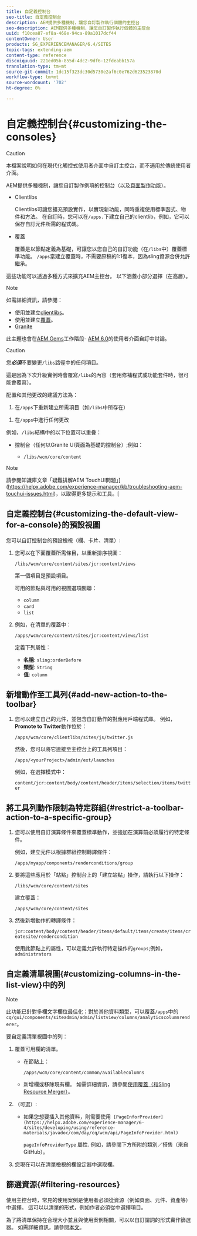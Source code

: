 ```yaml
---
title: 自定義控制台
seo-title: 自定義控制台
description: AEM提供多種機制，讓您自訂製作執行個體的主控台
seo-description: AEM提供多種機制，讓您自訂製作執行個體的主控台
uuid: f10cea87-ef8a-468e-94ca-89a1017dcf44
contentOwner: User
products: SG_EXPERIENCEMANAGER/6.4/SITES
topic-tags: extending-aem
content-type: reference
discoiquuid: 221ed05b-855d-4dc2-9df6-12fdeabb157a
translation-type: tm+mt
source-git-commit: 1dc15f323dc30d5730e2af6c0e762d623523870d
workflow-type: tm+mt
source-wordcount: '702'
ht-degree: 0%

---
```



# 自定義控制台{#customizing-the-consoles}

>[!CAUTION]
>
>本檔案說明如何在現代化觸控式使用者介面中自訂主控台，而不適用於傳統使用者介面。

AEM提供多種機制，讓您自訂製作例項的控制台（以及[頁面製作功能](/help/sites-developing/customizing-page-authoring-touch.md)）。

* Clientlibs

   Clientlibs可讓您擴充預設實作，以實現新功能，同時重複使用標準函式、物件和方法。 在自訂時，您可以在`/apps.`下建立自己的clientlib，例如，它可以保存自訂元件所需的程式碼。

* 覆蓋

   覆蓋是以節點定義為基礎，可讓您以您自己的自訂功能（在`/libs`中）覆蓋標準功能。 `/apps`當建立覆蓋時，不需要原稿的1:1復本，因為sling資源合併允許繼承。

這些功能可以透過多種方式來擴充AEM主控台。 以下涵蓋小部分選擇（在高層）。

>[!NOTE]
>
>如需詳細資訊，請參閱：
>
>* 使用並建立[clientlibs](/help/sites-developing/clientlibs.md)。
>* 使用並建立[覆蓋](/help/sites-developing/overlays.md)。
>* [Granite](https://helpx.adobe.com/experience-manager/6-4/sites/developing/using/reference-materials/granite-ui/api/index.html)

>
>
此主題也會在[AEM Gems](https://docs.adobe.com/content/ddc/en/gems.html)工作階段- [AEM 6.0](https://docs.adobe.com/content/ddc/en/gems/user-interface-customization-for-aem-6.html)的使用者介面自訂中討論。

>[!CAUTION]
>
>您&#x200B;***必須***&#x200B;不要變更`/libs`路徑中的任何項目。
>
>這是因為下次升級實例時會覆寫`/libs`的內容（套用修補程式或功能套件時，很可能會覆寫）。
>
>配置和其他更改的建議方法為：
>
>1. 在`/apps`下重新建立所需項目（如`/libs`中所存在）
   >
   >
1. 在`/apps`中進行任何更改

>



例如，`/libs`結構中的以下位置可以重疊：

* 控制台（任何以Granite UI頁面為基礎的控制台）;例如：

   * `/libs/wcm/core/content`

<!-- Needs a review by Engineering -->
<!--
* secondary (inner) rails; for example:

    * `/libs/wcm/core/content/search`

* toolbar(s) (dependent on console; for example sites):

    * default 

      `/libs/wcm/core/content/sites/jcr:content/body/content/header/items/default`

    * selection mode

      `/libs/wcm/core/content/sites/jcr:content/body/content/header/items/selection`

* help menu options (dependent on console; for example sites):

    * `/libs/wcm/core/content/sites/jcr:content/body/help`

* information shown on the card view (dependent on console; for example sites):

    * `/libs/wcm/core/content/sites/jcr:content/body/content/content/items/childpages`

-->
>[!NOTE]
>
>請參閱知識庫文章「疑難排解AEM TouchUI問題」](https://helpx.adobe.com/experience-manager/kb/troubleshooting-aem-touchui-issues.html)，以取得更多提示和工具。[

<!-- Needs a review by Engineering -->
<!--
## Code Samples {#code-samples}

Various packages have been made available on Github. These provide code samples related to the tasks covered on this page.

### aem-admin-extension-new-console {#aem-admin-extension-new-console}

`aem-admin-extension-new-console` is a sample package showing how to [create a new AEM 6 console](#create-a-custom-console). This package provides a UI for managing [Launches](/help/sites-authoring/launches.md) and adds a link in the navigation:

CODE ON GITHUB

You can find the code of this page on GitHub

* [Open aem-admin-extension-new-console project on GitHub](https://github.com/Adobe-Marketing-Cloud/aem-admin-extension-new-console)
* Download the project as [a ZIP file](https://github.com/Adobe-Marketing-Cloud/aem-admin-extension-new-console/archive/master.zip)

### aem-admin-extension-customize-sites {#aem-admin-extension-customize-sites}

`aem-admin-extension-customize-sites` is a sample package showing how to customize an existing AEM 6 admin console. This package provides updates to Sites administration:

CODE ON GITHUB

You can find the code of this page on GitHub

* [Open aem-admin-extension-customize-sites project on GitHub](https://github.com/Adobe-Marketing-Cloud/aem-admin-extension-customize-sites)
* Download the project as [a ZIP file](https://github.com/Adobe-Marketing-Cloud/aem-admin-extension-customize-sites/archive/master.zip)
-->

<!-- Needs a review by Engineering -->
<!--
## Create a Custom Console {#create-a-custom-console}

1. You can create a custom console with related actions; for example, Launches at the top level (below Sites):

   This involves:

    * creating the root space definition of your new console ``; for example:

        * `/apps/<yourProject>/admin/ext/launches`

    * this can contain (according to requirements):

        * the corresponding [clientlibs](/help/sites-developing/clientlibs.md) for custom actions and `less`/ `css` definitions

            * `/apps/<yourProject>/admin/ext/launches/clientlibs`

        * components that need to be redefined/adjusted; for example, the breadcrumbs, datasource and the launch

            * `/apps/<yourProject>/admin/ext/launches/components`

        * the Granite UI page resource:

            * `/apps/<yourProject>/admin/ext/launches/content/jcr:content`

              property: `sling:resourceType`

        * the page definition of the console

            * `/apps/<yourProject>/admin/ext/launches/content/jcr:content/head`
            * `/apps/<yourProject>/admin/ext/launches/content/jcr:content/body`

   ![chlimage_1-236](assets/chlimage_1-236.png)

   To use the new console (for example in the [rail for navigation](#add-new-navigation-option-to-rail)) an ID is used, so that it can be explicitly referenced. The ID is used to connect the console and its navigation definition. The ID is defined in the `rail` node of the page; for example, for the Sites console:

    * the rail node is: 

      `/libs/wcm/core/content/sites/jcr:content/body/rail`

        * here the `currentId` property is defined: 

          `currentId` = `cq-sites`

   For the Launches console example:

    * the node is:

        * `/apps/<yourProject>/admin/ext/launches/content/jcr:content/body/rail`

    * with the following properties:

        * `currentId` = `cq-launches`
        * `sling:resourceType` = `granite/ui/components/endor/navcolumns`
        * `srcPath` = `cq/core/content/nav`
-->

## 自定義控制台{#customizing-the-default-view-for-a-console}的預設視圖

您可以自訂控制台的預設檢視（欄、卡片、清單）:

1. 您可以在下面覆蓋所需條目，以重新排序視圖：

   `/libs/wcm/core/content/sites/jcr:content/views`

   第一個項目是預設項目。

   可用的節點與可用的視圖選項關聯：

   * `column`
   * `card`
   * `list`

1. 例如，在清單的覆蓋中：

   `/apps/wcm/core/content/sites/jcr:content/views/list`

   定義下列屬性：

   * **名稱**:  `sling:orderBefore`
   * **類型**:  `String`
   * **值**:  `column`

<!-- Needs a review by Engineering -->
<!--
`aem-admin-extension-customize-sites` is a sample package showing how to customize an existing AEM 6 admin console. This package provides updates to Sites administration:

CODE ON GITHUB

You can find the code of this page on GitHub

* [Open aem-admin-extension-customize-sites project on GitHub](https://github.com/Adobe-Marketing-Cloud/aem-admin-extension-customize-sites)
* Download the project as [a ZIP file](https://github.com/Adobe-Marketing-Cloud/aem-admin-extension-customize-sites/archive/master.zip)
-->

<!-- Needs a review by Engineering -->
<!--
### Add New Navigation Option to Rail {#add-new-navigation-option-to-rail}

1. You can add a navigation entry in the rail (for example, a [custom console](#create-a-custom-console) such as Launches).

   To do this, you create an overlay of:

   `/libs/cq/core/content/nav`

   In the `/apps` overlay:

   `/apps/cq/core/content/nav`

   Create the new nodes and properties:

   ![chlimage_1-237](assets/chlimage_1-237.png)

    * Extend navigation:

        * `/apps/cq/core/content/nav/launches`

    * Specify location in the tree:

        * property: `sling:orderBefore`

    * To create the connection, the `id` property references (i.e. must be the same as) the `currentID` property [for the appropriate console](#create-a-custom-console):

        * property: `id`
        * value: same as for your console (e.g. `cq-launches`) 

          for example: the same value as the `currentId` property on:

          `/apps/<yourProject>/admin/ext/launches/content/jcr:content/body/rail`
-->

## 新增動作至工具列{#add-new-action-to-the-toolbar}

1. 您可以建立自己的元件，並包含自訂動作的對應用戶端程式庫。 例如，**Promote to Twitter**&#x200B;動作位於：

   `/apps/wcm/core/clientlibs/sites/js/twitter.js`

   然後，您可以將它連接至主控台上的工具列項目：

   `/apps/<yourProject>/admin/ext/launches`

   例如，在選擇模式中：

   `content/jcr:content/body/content/header/items/selection/items/twitter`

## 將工具列動作限制為特定群組{#restrict-a-toolbar-action-to-a-specific-group}

1. 您可以使用自訂演算條件來覆蓋標準動作，並強加在演算前必須履行的特定條件。

   例如，建立元件以根據群組控制轉譯條件：

   `/apps/myapp/components/renderconditions/group`

1. 要將這些應用於「站點」控制台上的「建立站點」操作，請執行以下操作：

   `/libs/wcm/core/content/sites`

   建立覆蓋：

   `/apps/wcm/core/content/sites`

1. 然後新增動作的轉譯條件：

   `jcr:content/body/content/header/items/default/items/create/items/createsite/rendercondition`

   使用此節點上的屬性，可以定義允許執行特定操作的`groups`;例如，`administrators`

<!-- Needs a review by Engineering -->
<!--
## Remove Access to Navigation Option on Rail {#remove-access-to-navigation-option-on-rail}

1. You can rename a navigation entry in the rail by overlaying the required entry from under:

   `/libs/cq/core/content/nav`

   The nodes available correlate to the navigation options in the rail:

    * `projects`
    * `sites`
    * `assets`
    * `apps`
    * `forms`
    * `screens`
    * `personalization`
    * `commerce`
    * `tools`
    * `communities`

1. For example, on a overlay at:

   `/apps/cq/core/content/nav/sites`

   Define the following property:

    * **Name**: `sling:hideResource`
    * **Type**: `String` 
    * **Value**: `true`

`aem-admin-extension-customize-sites` is a sample package showing how to customize an existing AEM 6 admin console. This package provides updates to Sites administration:

CODE ON GITHUB

You can find the code of this page on GitHub

* [Open aem-admin-extension-new-console project on GitHub](https://github.com/Adobe-Marketing-Cloud/aem-admin-extension-new-console)
* Download the project as [a ZIP file](https://github.com/Adobe-Marketing-Cloud/aem-admin-extension-new-console/archive/master.zip)
-->

<!-- Needs a review by Engineering -->
<!--
## Restrict Access to Navigation Option on Rail {#restrict-access-to-navigation-option-on-rail}

You can restrict access to a navigation option using ACLs:

1. Open the [user and/or group management](/help/sites-administering/security.md) and select the user/group you want to restrict access for.

   >[!NOTE]
   >
   >Avoid assigning/restricting permissions on a user-by-user basis. It is [recommended to use groups](/help/sites-administering/security.md#best-practices).

1. Remove access [permissions](/help/sites-administering/security.md#permissions) to the appropriate node(s) under `/libs/cq/core/content/nav/sites`. These correlate to the navigation options in the rail:

    * `projects`
    * `sites`
    * `assets`
    * `apps`
    * `forms`
    * `screens`
    * `personalization`
    * `commerce`
    * `tools`
    * `communities`
-->

## 自定義清單視圖{#customizing-columns-in-the-list-view}中的列

>[!NOTE]
>
>此功能已針對多欄文字欄位最佳化；對於其他資料類型，可以覆蓋`/apps`中的`cq/gui/components/siteadmin/admin/listview/columns/analyticscolumnrenderer`。

<!-- Needs a review by Engineering -->
<!--
CODE ON GITHUB

You can find the code of this page on GitHub

* [Open aem-sites-extension-listview-columns project on GitHub](https://github.com/Adobe-Marketing-Cloud/aem-sites-extension-listview-columns)
* Download the project as [a ZIP file](https://github.com/Adobe-Marketing-Cloud/aem-sites-extension-listview-columns/archive/master.zip)
-->

要自定義清單視圖中的列：

1. 覆蓋可用欄的清單。

   * 在節點上：

      `/apps/wcm/core/content/common/availablecolumns`

   * 新增欄或移除現有欄。
   如需詳細資訊，請參閱[使用覆蓋（和Sling Resource Merger）](/help/sites-developing/overlays.md)。

1. （可選）:

   * 如果您想要插入其他資料，則需要使用` [PageInforProvider](https://helpx.adobe.com/experience-manager/6-4/sites/developing/using/reference-materials/javadoc/com/day/cq/wcm/api/PageInfoProvider.html)`

      `pageInfoProviderType` 屬性.
   例如，請參閱下方所附的類別／搭售（來自GitHub）。

1. 您現在可以在清單檢視的欄設定器中選取欄。

## 篩選資源{#filtering-resources}

使用主控台時，常見的使用案例是使用者必須從資源（例如頁面、元件、資產等）中選擇。 這可以以清單的形式，例如作者必須從中選擇項目。

為了將清單保持在合理大小並且與使用案例相關，可以以自訂謂詞的形式實作篩選器。 如需詳細資訊，請參閱[本文](/help/sites-developing/customizing-page-authoring-touch.md#filtering-resources)。
